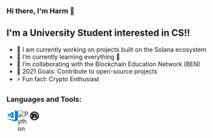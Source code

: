 ### Hi there, I'm Harm 👋


## I'm a University Student interested in CS!!

- 🔭 I am currently working on projects built on the Solana ecosystem
- 🌱 I’m currently learning everything 🤣 
- 👯 I’m collaborating with the Blockchain Education Network (BEN)
- 🥅 2021 Goals: Contribute to open-source projects
- ⚡ Fun fact: Crypto Enthusiast 

### Languages and Tools:

<img align="left" alt="Visual Studio Code" width="26px" src="https://raw.githubusercontent.com/github/explore/80688e429a7d4ef2fca1e82350fe8e3517d3494d/topics/visual-studio-code/visual-studio-code.png" />
<img align="left" alt="Python" width="26px" src="https://raw.githubusercontent.com/jmnote/z-icons/master/svg/python.svg" />
<img align="left" alt="RUST" width="26px" src="https://raw.githubusercontent.com/edent/SuperTinyIcons/62e8265899720b173180bab152e5e0e5ff7dce30/images/svg/rust.svg"/> 
